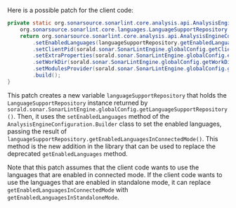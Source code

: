 Here is a possible patch for the client code:
```java
private static org.sonarsource.sonarlint.core.analysis.api.AnalysisEngineConfiguration buildAnalysisEngineConfiguration() {
    org.sonarsource.sonarlint.core.languages.LanguageSupportRepository languageSupportRepository = sorald.sonar.SonarLintEngine.globalConfig.getLanguageSupportRepository();
    return org.sonarsource.sonarlint.core.analysis.api.AnalysisEngineConfiguration.builder()
        .setEnabledLanguages(languageSupportRepository.getEnabledLanguagesInConnectedMode())
        .setClientPid(sorald.sonar.SonarLintEngine.globalConfig.getClientPid())
        .setExtraProperties(sorald.sonar.SonarLintEngine.globalConfig.extraProperties())
        .setWorkDir(sorald.sonar.SonarLintEngine.globalConfig.getWorkDir())
        .setModulesProvider(sorald.sonar.SonarLintEngine.globalConfig.getModulesProvider())
        .build();
}
```
This patch creates a new variable `languageSupportRepository` that holds the `LanguageSupportRepository` instance returned by `sorald.sonar.SonarLintEngine.globalConfig.getLanguageSupportRepository()`. Then, it uses the `setEnabledLanguages` method of the `AnalysisEngineConfiguration.Builder` class to set the enabled languages, passing the result of `languageSupportRepository.getEnabledLanguagesInConnectedMode()`. This method is the new addition in the library that can be used to replace the deprecated `getEnabledLanguages` method.

Note that this patch assumes that the client code wants to use the languages that are enabled in connected mode. If the client code wants to use the languages that are enabled in standalone mode, it can replace `getEnabledLanguagesInConnectedMode` with `getEnabledLanguagesInStandaloneMode`.